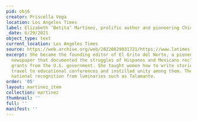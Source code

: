 ```yaml
---
pid: obj6
creator: Priscella Vega
location: Los Angeles Times
label: Elizabeth ‘Betita’ Martínez, prolific author and pioneering Chicana, dies
_date: 6/29/2021
object_type: text
current_location: Los Angeles Times
source: https://web.archive.org/web/20220829031721/https://www.latimes.com/obituaries/story/2021-06-29/elizabeth-betita-martinez
excerpt: She became the founding editor of El Grito del Norte, a pioneering community
  newspaper that documented the struggles of Hispanos and Mexicans reclaiming land
  grants from the U.S. government. She taught women how to write stories, encouraged
  travel to educational conferences and instilled unity among them. Their work gained
  national recognition from luminaries such as Talamante.
order: '05'
layout: martinez_item
collection: martinez
thumbnail: ''
full: ''
manifest: ''
---
```

